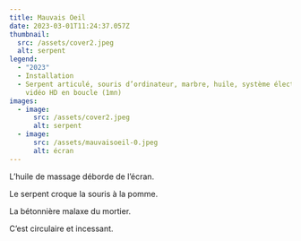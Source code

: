 ```yaml
---
title: Mauvais Oeil
date: 2023-03-01T11:24:37.057Z
thumbnail:
  src: /assets/cover2.jpeg
  alt: serpent
legend:
  - "2023"
  - Installation
  - Serpent articulé, souris d’ordinateur, marbre, huile, système électronique,
    vidéo HD en boucle (1mn)
images:
  - image:
      src: /assets/cover2.jpeg
      alt: serpent
  - image:
      src: /assets/mauvaisoeil-0.jpeg
      alt: écran
---
```

L’huile de massage déborde de l’écran.


Le serpent croque la souris à la pomme. 

La bétonnière malaxe du mortier.


C’est circulaire et incessant.